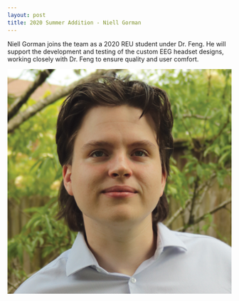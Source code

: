 ```yaml
---
layout: post
title: 2020 Summer Addition - Niell Gorman
---
```


<p>Niell Gorman joins the team as a 2020 REU student under Dr. Feng. He will support the development and testing of the custom EEG headset designs, working closely with Dr. Feng to ensure quality and user comfort.</p>
<img src="/photos/Gorman.jpg">
